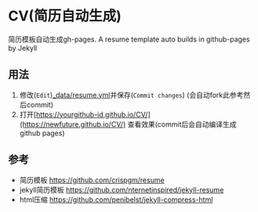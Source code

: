 # CV(简历自动生成)
简历模板自动生成gh-pages. A resume template auto builds in github-pages by Jekyll

## 用法

1. 修改(`Edit`)[_data/resume.yml](_data/resume.yml)并保存(`Commit changes`) (会自动fork此参考然后commit)
2. 打开[https://yourgithub-id.github.io/CV/](https://newfuture.github.io/CV/) 查看效果(commit后会自动编译生成github pages)



## 参考

* 简历模板 https://github.com/crispgm/resume
* jekyll简历模板 https://github.com/nternetinspired/jekyll-resume
* html压缩 https://github.com/penibelst/jekyll-compress-html
